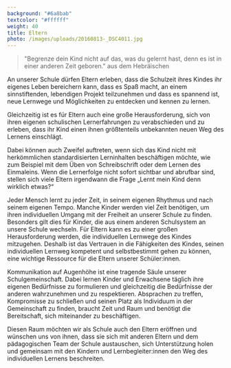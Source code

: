```yaml
---
background: "#6a8bab"
textcolor: "#ffffff"
weight: 40
title: Eltern
photo: /images/uploads/20160813-_DSC4011.jpg
---
```

> "Begrenze dein Kind nicht auf das, was du gelernt hast, denn es ist in einer anderen Zeit geboren."                            aus dem Hebräischen

An unserer Schule dürfen Eltern erleben, dass die Schulzeit ihres Kindes ihr eigenes Leben bereichern kann,       dass es Spaß macht, an einem sinnstiftenden, lebendigen Projekt teilzunehmen und dass es spannend ist,         neue Lernwege und Möglichkeiten zu entdecken und kennen zu lernen.

Gleichzeitig ist es für Eltern auch eine große Herausforderung, sich von ihren eigenen schulischen Lernerfahrungen zu verabschieden und zu erleben, dass ihr Kind einen ihnen größtenteils unbekannten neuen Weg des Lernens einschlägt.

Dabei können auch Zweifel auftreten, wenn sich das Kind nicht mit herkömmlichen standardisierten Lerninhalten
beschäftigen möchte, wie zum Beispiel mit dem Üben von Schreibschrift oder dem Lernen des Einmaleins.      Wenn die Lernerfolge nicht sofort sichtbar und abrufbar sind, stellen sich viele Eltern irgendwann die Frage „Lernt mein Kind denn wirklich etwas?“

Jeder Mensch lernt zu jeder Zeit, in seinem eigenen Rhythmus und nach seinem eigenen Tempo. Manche Kinder werden viel Zeit benötigen, um ihren individuellen Umgang mit der Freiheit an unserer Schule zu finden. Besonders gilt dies für Kinder, die aus einem anderen Schulsystem an unsere Schule wechseln. Für Eltern kann es zu einer großen Herausforderung werden, die individuellen Lernwege des Kindes mitzugehen. Deshalb ist das Vertrauen in die Fähigkeiten des Kindes, seinen individuellen Lernweg kompetent und selbstbestimmt gehen zu können, eine wichtige Ressource für die Eltern unserer Schüler:innen.

Kommunikation auf Augenhöhe ist eine tragende Säule unserer Schulgemeinschaft. Dabei lernen Kinder und Erwachsene täglich ihre eigenen Bedürfnisse zu formulieren und gleichzeitig die Bedürfnisse der anderen wahrzunehmen und zu respektieren. Absprachen zu treffen, Kompromisse zu schließen und seinen Platz als Individuum in der Gemeinschaft zu finden, braucht Zeit und Raum und benötigt die Bereitschaft, sich miteinander zu beschäftigen. 

Diesen Raum möchten wir als Schule auch den Eltern eröffnen und wünschen uns von ihnen, dass sie sich mit anderen Eltern und dem pädagogischen Team der Schule austauschen, sich Unterstützung holen und gemeinsam mit den Kindern und Lernbegleiter:innen den Weg des individuellen Lernens beschreiten.
